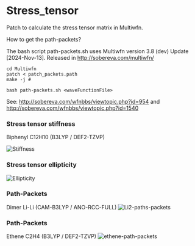 # Stress_tensor
Patch to calculate the stress tensor matrix in Multiwfn.

How to get the path-packets?

The bash script path-packets.sh uses Multiwfn version 3.8 (dev) Update [2024-Nov-13]. Released in http://sobereva.com/multiwfn/

```
cd Multiwfn
patch < patch_packets.path
make -j #

```
```
bash path-packets.sh <waveFunctionFile>

```
See: http://sobereva.com/wfnbbs/viewtopic.php?id=954 and http://sobereva.com/wfnbbs/viewtopic.php?id=1540

### Stress tensor stiffness
Biphenyl C12H10 (B3LYP / DEF2-TZVP)

![Stiffness](https://github.com/user-attachments/assets/d3816cd5-ae50-4826-ab45-f46d577b21f8)

### Stress tensor ellipticity
![Ellipticity](https://github.com/user-attachments/assets/092529f6-b7f1-46bd-8ced-69902fcab9a3)

### Path-Packets 
Dimer Li-Li (CAM-B3LYP / ANO-RCC-FULL)
![Li2-paths-packets](https://github.com/user-attachments/assets/a93a6798-cbc1-467f-978f-70167787dc2f)

### Path-Packets
Ethene C2H4 (B3LYP / DEF2-TZVP)
![ethene-path-packets](https://github.com/user-attachments/assets/fcf9622a-7928-4c9e-97af-828f09774f89)

